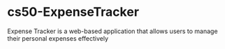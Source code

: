 # cs50-ExpenseTracker
Expense Tracker is a web-based application that allows users to manage their personal expenses effectively
